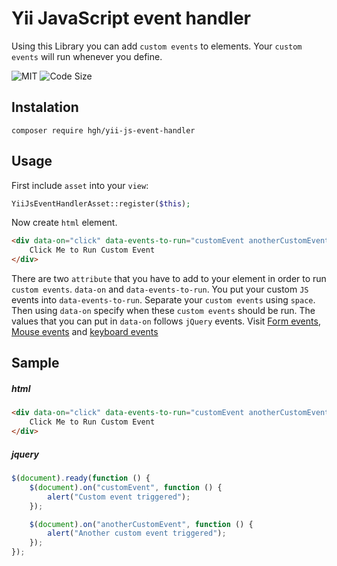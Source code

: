 
  
    
# Yii JavaScript event handler
Using this Library you can add `custom events` to elements. Your `custom events` will run whenever you define.    
    
![MIT](https://img.shields.io/packagist/l/hgh/yii-js-event-handler.svg?style=flat-square)
![Code Size](https://img.shields.io/github/languages/code-size/H-Gh/yii-js-event-handler.svg?color=red&style=flat-square)

## Instalation
```composer  
composer require hgh/yii-js-event-handler  
```

## Usage
First include `asset` into your `view`:
```php
YiiJsEventHandlerAsset::register($this);
```
Now create `html` element.
```html
<div data-on="click" data-events-to-run="customEvent anotherCustomEvent">
    Click Me to Run Custom Event
</div>
```
There are two `attribute` that you have to add to your element in order to run `custom events`. `data-on` and `data-events-to-run`.
You put your custom `JS` events into `data-events-to-run`. Separate your `custom events` using `space`. Then using `data-on` specify when these `custom events` should be run. The values that you can put in `data-on` follows `jQuery` events. Visit [Form events](https://api.jquery.com/category/events/form-events/), [Mouse events](https://api.jquery.com/category/events/mouse-events/) and [keyboard events](https://api.jquery.com/category/events/keyboard-events/)


## Sample
##### html
```html
<div data-on="click" data-events-to-run="customEvent anotherCustomEvent">
    Click Me to Run Custom Event
</div>
```

##### jquery
```javascript
$(document).ready(function () {
    $(document).on("customEvent", function () {
        alert("Custom event triggered");
    });

    $(document).on("anotherCustomEvent", function () {
        alert("Another custom event triggered");
    });
});
```
